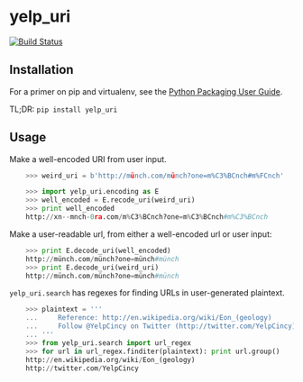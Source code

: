 # yelp\_uri

[![Build Status](https://travis-ci.org/Yelp/yelp_uri.svg)](https://travis-ci.org/Yelp/yelp\_uri)


## Installation

For a primer on pip and virtualenv, see the [Python Packaging User Guide](https://python-packaging-user-guide.readthedocs.org/en/latest/tutorial.html).

TL;DR: `pip install yelp_uri`


## Usage

Make a well-encoded URI from user input.

```python
    >>> weird_uri = b'http://münch.com/münch?one=m%C3%BCnch#m%FCnch'

    >>> import yelp_uri.encoding as E
    >>> well_encoded = E.recode_uri(weird_uri)
    >>> print well_encoded
    http://xn--mnch-0ra.com/m%C3%BCnch?one=m%C3%BCnch#m%C3%BCnch

```

Make a user-readable url, from either a well-encoded url or user input:

```python
    >>> print E.decode_uri(well_encoded)
    http://münch.com/münch?one=münch#münch
    >>> print E.decode_uri(weird_uri)
    http://münch.com/münch?one=münch#münch

```



`yelp_uri.search` has regexes for finding URLs in user-generated plaintext.

```python
    >>> plaintext = '''
    ...     Reference: http://en.wikipedia.org/wiki/Eon_(geology)
    ...     Follow @YelpCincy on Twitter (http://twitter.com/YelpCincy)
    ... '''
    >>> from yelp_uri.search import url_regex
    >>> for url in url_regex.finditer(plaintext): print url.group()
    http://en.wikipedia.org/wiki/Eon_(geology)
    http://twitter.com/YelpCincy

```
